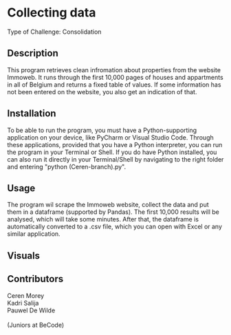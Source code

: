 # Collecting data
Type of Challenge: Consolidation

<h2>Description</h2>
This program retrieves clean infromation about properties from the website Immoweb. It runs through the 
first 10,000 pages of houses and appartments in all of Belgium and returns a fixed table of values. If some 
information has not been entered on the website, you also get an indication of that.

<h2>Installation</h2>
To be able to run the program, you must have a Python-supporting application on your device, like
PyCharm or Visual Studio Code. Through these applications, provided that you have a Python interpreter, 
you can run the program in your Terminal or Shell. If you do have Python installed, you can also run it
directly in your Terminal/Shell by navigating to the right folder and entering "python (Ceren-branch).py".

<h2>Usage</h2>
The program wil scrape the Immoweb website, collect the data and put them in a dataframe (supported by 
Pandas). The first 10,000 results will be analysed, which will take some minutes. After that, the dataframe 
is automatically converted to a .csv file, which you can open with Excel or any similar application.

<h2>Visuals</h2>


<h2>Contributors</h2>
Ceren Morey<br/>
Kadri Salija<br/>
Pauwel De Wilde<br/>
<br/>
(Juniors at BeCode)
